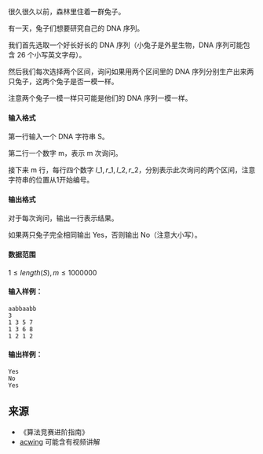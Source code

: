 很久很久以前，森林里住着一群兔子。

有一天，兔子们想要研究自己的 DNA 序列。

我们首先选取一个好长好长的 DNA 序列（小兔子是外星生物，DNA 序列可能包含 26 个小写英文字母）。

然后我们每次选择两个区间，询问如果用两个区间里的 DNA 序列分别生产出来两只兔子，这两个兔子是否一模一样。

注意两个兔子一模一样只可能是他们的 DNA 序列一模一样。

#### 输入格式

第一行输入一个 DNA 字符串 S。

第二行一个数字 m，表示 m 次询问。

接下来 m 行，每行四个数字 $l\_1, r\_1, l\_2, r\_2$，分别表示此次询问的两个区间，注意字符串的位置从1开始编号。

#### 输出格式

对于每次询问，输出一行表示结果。

如果两只兔子完全相同输出 Yes，否则输出 No（注意大小写）。

#### 数据范围

$1 \le length(S),m \le 1000000$

#### 输入样例：

```
aabbaabb
3
1 3 5 7
1 3 6 8
1 2 1 2
```

#### 输出样例：

```
Yes
No
Yes
```

## 来源 
- 《算法竞赛进阶指南》
- [acwing](https://www.acwing.com/problem/content/140/) 可能含有视频讲解
